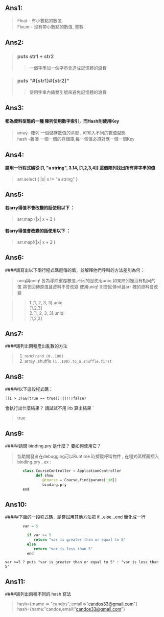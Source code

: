 ## **Ans1:** <br/>
> Float - 有小數點的數值. <br/>
> Fixum - 沒有帶小數點的數值, 整數.

## **Ans2:** <br/>
>### **puts str1 + str2**
>>一個字串加一個字串會造成記憶體的浪費 <br/> 

>### **puts "#{str1}#{str2}"** <br/>
>>使用字串內插雙引號來避免記憶體的浪費 <br/>

## **Ans3:** <br/>

#### **都為資料型態的一種 陣列使用數字索引，而Hash則使用Key**<br/> 
>array- 陣列 一個儲存數值的清單 , 可塞入不同的數值型態 <br/>
>hash -雜湊  一個一個的存儲庫,每一個值必須對應一個一個Key <br/>

## **Ans4:** <br/>
#### 請用一行程式碼從 [1, "a string", 3.14, [1,2,3,4]] 這個陣列找出所有非字串的值 <br/>
>arr.select { |x| x != "a string" } <br/>

## **Ans5:** <br/>

#### 若arry得值不會改變的話使用以下 ：
>arr.map {|x| x + 2 } <br/>

#### 若arry得值會改變的話使用以下 ：
>arr.map!{|x| x + 2 } <br/>

## **Ans6:** <br/>
####請寫出以下兩行程式碼迴傳的值，並解釋他們呼叫的方法差別為何：
>uniq與uniq! 皆為移除重覆數值,不同的是使用uniq 如果陣列裡沒有相同的值 將會回傳原值且資料不會改變 使用uniq! 則會回傳nil且arr 裡的資料會改變<br/>

>>1.[1, 2, 3, 3].uniq <br/>
>[1,2,3] <br/>
>>2.[1, 2, 3, 3].uniq! <br/>
>[1,2,3] <br/>

## **Ans7:** <br/>
####請列出兩種產出亂數的方法<br/>

>1.  rand 
`
        rand (0..100)
`
>2.  array .shuffle
`
        (1..100).to_a.shuffle.first `

## **Ans8:** <br/>
#####以下這段程式碼：<br/>

```` ((1 > 3)&&(true == true))||(!!!false) ````

會執行出什麼結果？ 請試試不用 irb 算出結果 `<br/>
>true

## **Ans9:** <br/>
#####請問 binding.pry 是什麼？ 要如何使用它？<br/>
>協助開發者在debugging可以Runtime 時攔截呼叫物件 ,
在程式碼裡面插入 binding.pry , ex :<br/>

``` python
        class CourseController < ApplcationController
              def show
                 @course = Course.find(params[:id])
                 binding.pry
        end 
```

## **Ans10:** <br/>
#####下面的一段程式碼，請嘗試用其他方法把 if...else...end 簡化成一行 <br/>

``` python
        var = 5

          if var >= 5
             return "var is greater than or equal to 5"
          else
             return "var is less than 5"
          end
```

`var >=5 ? puts "var is greater than or equal to 5" : "var is less than 5"`

## **Ans11:** <br/>
####請列出兩種不同的 hash 寫法 <br /> 
>hash={:name => "candos",:email=>"candos33@gmail.com"}<br/>
>hash={name:"candos,email:"candos33@gmail.com"}
